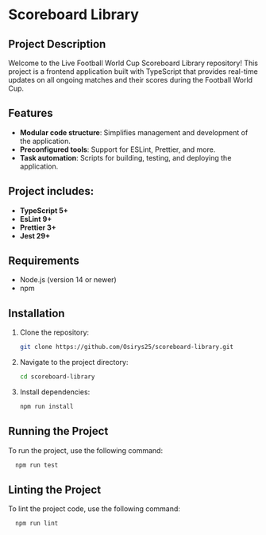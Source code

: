 # Scoreboard Library

## Project Description

Welcome to the Live Football World Cup Scoreboard Library repository! This project is a frontend application built with TypeScript that provides real-time updates on all ongoing matches and their scores during the Football World Cup.
## Features

- **Modular code structure**: Simplifies management and development of the application.
- **Preconfigured tools**: Support for ESLint, Prettier, and more.
- **Task automation**: Scripts for building, testing, and deploying the application.

## Project includes:
- **TypeScript 5+**
- **EsLint 9+**
- **Prettier 3+**
- **Jest 29+**

## Requirements
- Node.js (version 14 or newer)
- npm

## Installation

1. Clone the repository:
    ```bash
    git clone https://github.com/Osirys25/scoreboard-library.git
    ```
2. Navigate to the project directory:
    ```bash
    cd scoreboard-library
    ```
3. Install dependencies:
    ```bash
    npm run install
    ```

## Running the Project

To run the project, use the following command:
```bash
  npm run test
```

## Linting the Project
To lint the project code, use the following command:
```bash
  npm run lint
```
